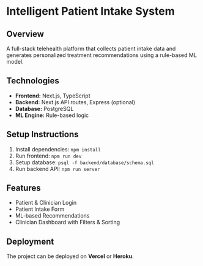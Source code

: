 # Intelligent Patient Intake System

## Overview
A full-stack telehealth platform that collects patient intake data and generates personalized treatment recommendations using a rule-based ML model.

## Technologies
- **Frontend:** Next.js, TypeScript
- **Backend:** Next.js API routes, Express (optional)
- **Database:** PostgreSQL
- **ML Engine:** Rule-based logic

## Setup Instructions
1. Install dependencies: `npm install`
2. Run frontend: `npm run dev`
3. Setup database: `psql -f backend/database/schema.sql`
4. Run backend API: `npm run server`

## Features
- Patient & Clinician Login
- Patient Intake Form
- ML-based Recommendations
- Clinician Dashboard with Filters & Sorting

## Deployment
The project can be deployed on **Vercel** or **Heroku**.
